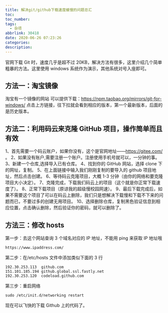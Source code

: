 ```yaml
---
title: 解决git/github下载速度缓慢的问题总汇
toc:
toc_number:
tags:
  - 杂项
abbrlink: 30418
date: 2020-06-26 07:23:26
categories:
description:
---
```


官网下载 Git 时，速度几乎是超不过 20KB，解决方法有很多，这里介绍几个简单粗暴的方法。这里使用 windows 系统作为演示，其他系统对号入座即可。

## 方法一：淘宝镜像

淘宝有一个镜像的网站 可以提供下载：https://npm.taobao.org/mirrors/git-for-windows/ 点击上方链接，往下拉就会看到相应的版本，第一个最新版本，后面的是历史版本。

## 方法二：利用码云来克隆 GitHub 项目，操作简单而且有效

1、首先需要一个码云账户，如果你没有，这个是官网地址——https://gitee.com/ 。 2、如果没有账户,需要注册一个账户。注册使用手机号就可以，一分钟的事。 3、新建一个仓库,选择导入已有仓库。 4、找到你的 GitHub 网站，选择 clone 下的网址，复制。 5、在上面链接中输入我们刚刚复制的要导入的 github 项目地址，然后点击创建。 6、等待码云克隆项目，大概 1-3 分钟（由你的网络和要克隆项目大小决定）。 7、克隆完成，下载我们码云上的项目（这个就是你正常下载速度了）。 8、正常下载项目（原谅我的超级慢校园网速）。 9、最后下载完成后，如果不需要这个项目了可以在码云上删除，我们只是想解决下载慢和下载不下来的问题而已，不要过多的创建无用项目。 10、选择删除仓库，复制黑色验证信息到相应位置，点击确认删除，然后验证你的密码，就可以删除了。

## 方法三：修改 hosts

第一步：去这个网站查询 3 个域名对应的 IP 地址，不能用 ping 来获取 IP 地址哦

```
https://www.ipaddress.com/
```

第二步：在/etc/hosts 文件中添加类似下面的 3 行

```
192.30.253.113  github.com
151.101.185.194 github.global.ssl.fastly.net
192.30.253.120  codeload.github.com
```

第三步：重启网络

```
sudo /etc/init.d/networking restart
```

现在可以飞快的下载 Github 上的代码了。
